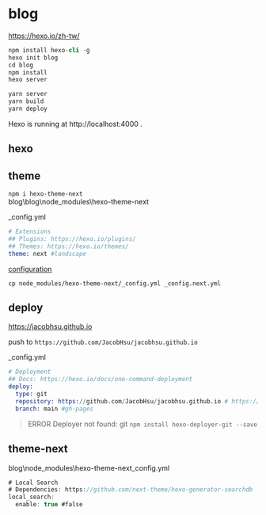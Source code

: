 # blog

https://hexo.io/zh-tw/

```s
npm install hexo-cli -g
hexo init blog
cd blog
npm install
hexo server
```

```s
yarn server  
yarn build  
yarn deploy  
```

Hexo is running at http://localhost:4000 .

## hexo



## theme

`npm i hexo-theme-next`  
blog\blog\node_modules\hexo-theme-next

_config.yml
```s
# Extensions
## Plugins: https://hexo.io/plugins/
## Themes: https://hexo.io/themes/
theme: next #landscape
```

[configuration](https://theme-next.js.org/docs/getting-started/configuration.html)

`cp node_modules/hexo-theme-next/_config.yml _config.next.yml`

## deploy

https://jacobhsu.github.io

push to `https://github.com/JacobHsu/jacobhsu.github.io`

_config.yml
```s
# Deployment
## Docs: https://hexo.io/docs/one-command-deployment
deploy:
  type: git
  repository: https://github.com/JacobHsu/jacobhsu.github.io # https://github.com/JacobHsu/hexo
  branch: main #gh-pages
```

> ERROR Deployer not found: git
`npm install hexo-deployer-git --save`  

## theme-next


blog\node_modules\hexo-theme-next\_config.yml

```js
# Local Search
# Dependencies: https://github.com/next-theme/hexo-generator-searchdb
local_search:
  enable: true #false
```
